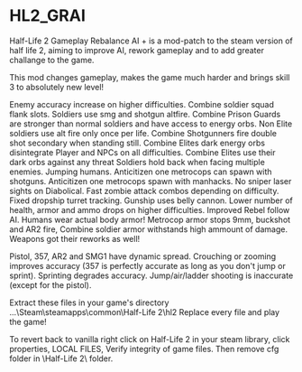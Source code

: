 # HL2_GRAI
Half-Life 2 Gameplay Rebalance AI + is a mod-patch to the steam version of half life 2, aiming to improve AI, rework gameplay and to add greater challange to the game.



This mod changes gameplay, makes the game much harder and brings skill 3 to absolutely new level!

Enemy accuracy increase on higher difficulties.
Combine soldier squad flank slots.
Soldiers use smg and shotgun altfire.
Combine Prison Guards are stronger than normal soldiers and have access to energy orbs.
Non Elite soldiers use alt fire only once per life.
Combine Shotgunners fire double shot secondary when standing still.
Combine Elites dark energy orbs disintegrate Player and NPCs on all difficulties.
Combine Elites use their dark orbs against any threat
Soldiers hold back when facing multiple enemies.
Jumping humans.
Anticitizen one metrocops can spawn with shotguns.
Anticitizen one metrocops spawn with manhacks.
No sniper laser sights on Diabolical.
Fast zombie attack combos depending on difficulty.
Fixed dropship turret tracking.
Gunship uses belly cannon.
Lower number of health, armor and ammo drops on higher difficulties.
Improved Rebel follow AI.
Humans wear actual body armor! Metrocop armor stops 9mm, buckshot and AR2 fire, Combine soldier armor withstands high ammount of damage.
Weapons got their reworks as well!

Pistol, 357, AR2 and SMG1 have dynamic spread. Crouching or zooming improves accuracy (357 is perfectly accurate as long as you don't jump or sprint). Sprinting degrades accuracy. Jump/air/ladder shooting is inaccurate (except for the pistol).

Extract these files in your game's directory
...\Steam\steamapps\common\Half-Life 2\hl2
Replace every file and play the game!

To revert back to vanilla right click on Half-Life 2 in your steam library, click properties, LOCAL FILES, Verify integrity of game files. Then remove cfg folder in \Half-Life 2\ folder.

